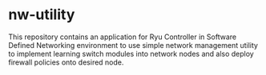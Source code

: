 # nw-utility
This repository contains an application for Ryu Controller in Software Defined Networking environment to use simple network management utility to implement learning switch modules into network nodes and also deploy firewall policies onto desired node.
